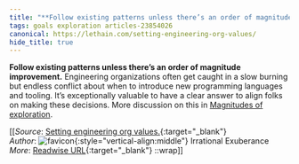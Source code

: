 ```yaml
---
title: "**Follow existing patterns unless there’s an order of magnitude improvement.** ..."
tags: goals exploration articles-23854026
canonical: https://lethain.com/setting-engineering-org-values/
hide_title: true
---
```


**Follow existing patterns unless there’s an order of magnitude improvement.** Engineering organizations often get caught in a slow burning but endless conflict about when to introduce new programming languages and tooling. It’s exceptionally valuable to have a clear answer to align folks on making these decisions. More discussion on this in [Magnitudes of exploration](https://lethain.com/magnitudes-of-exploration/).


[[_Source_: [Setting engineering org values.](https://lethain.com/setting-engineering-org-values/){:target="_blank"}<br>
_Author_: ![favicon](https://s2.googleusercontent.com/s2/favicons?domain=lethain.com){:style="vertical-align:middle"} Irrational Exuberance<br>
_More_: [Readwise URL](https://readwise.io/open/466426177){:target="_blank"}
::wrap]]
